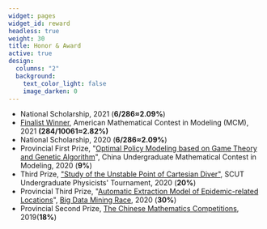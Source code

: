 ```yaml
---
widget: pages
widget_id: reward
headless: true
weight: 30
title: Honor & Award
active: true
design:
  columns: "2"
  background:
    text_color_light: false
    image_darken: 0
---
```

<!--StartFragment-->

* National Scholarship, 2021 (**6/286≈2.09%**)
* [Finalist Winner](https://www.csyixinliu.com/materials/2021mcm_f.pdf), American Mathematical Contest in Modeling (MCM), 2021  **(284/10061≈2.82%)**
* National Scholarship, 2020 (**6/286≈2.09%**)
* Provincial First Prize, "[Optimal Policy Modeling based on Game Theory and Genetic Algorithm](http://47.119.188.215:7080/static/cumcm2020.pdf)", China Undergraduate Mathematical Contest in Modeling, 2020 (**9%**)
* Third Prize, ["Study of the Unstable Point of Cartesian Diver"](http://47.119.188.215:7080/static/Cartesian_Diver.pdf), SCUT Undergraduate Physicists' Tournament, 2020 (**20%**)
* Provincial Third Prize, "[Automatic Extraction Model of Epidemic-related Locations](http://47.119.188.215:7080/static/yizhi.pdf)", [Big Data Mining Race](https://www.tipdm.org/), 2020 (**30%**)
* Provincial Second Prize, [The Chinese Mathematics Competitions](http://www.cmathc.cn/), 2019(**18%**)

<!--EndFragment-->